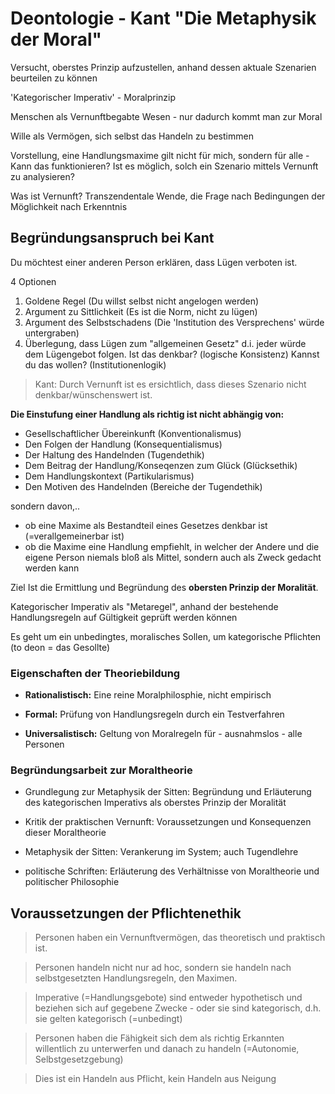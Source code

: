 # Deontologie - Kant "Die Metaphysik der Moral"

Versucht, oberstes Prinzip aufzustellen, anhand dessen aktuale Szenarien beurteilen zu können

'Kategorischer Imperativ' - Moralprinzip

Menschen als Vernunftbegabte Wesen - nur dadurch kommt man zur Moral

Wille als Vermögen, sich selbst das Handeln zu bestimmen

Vorstellung, eine Handlungsmaxime gilt nicht für mich, sondern für alle - Kann das funktionieren? Ist es möglich, solch ein Szenario mittels Vernunft zu analysieren?

Was ist Vernunft? Transzendentale Wende, die Frage nach Bedingungen der Möglichkeit nach Erkenntnis

## Begründungsanspruch bei Kant

Du möchtest einer anderen Person erklären, dass Lügen verboten ist.

4 Optionen

1. Goldene Regel (Du willst selbst nicht angelogen werden)
2. Argument zu Sittlichkeit (Es ist die Norm, nicht zu lügen)
3. Argument des Selbstschadens (Die 'Institution des Versprechens' würde untergraben)
4. Überlegung, dass Lügen zum "allgemeinen Gesetz" d.i. jeder würde dem Lügengebot folgen. Ist das denkbar? (logische Konsistenz) Kannst du das wollen? (Institutionenlogik)

> Kant: Durch Vernunft ist es ersichtlich, dass dieses Szenario nicht denkbar/wünschenswert ist.

**Die Einstufung einer Handlung als richtig ist nicht abhängig von:**

- Gesellschaftlicher Übereinkunft (Konventionalismus)
- Den Folgen der Handlung (Konsequentialismus)
- Der Haltung des Handelnden (Tugendethik)
- Dem Beitrag der Handlung/Konseqenzen zum Glück (Glücksethik)
- Dem Handlungskontext (Partikularismus)
- Den Motiven des Handelnden (Bereiche der Tugendethik)

sondern davon,..

- ob eine Maxime als Bestandteil eines Gesetzes denkbar ist (=verallgemeinerbar ist)
- ob die Maxime eine Handlung empfiehlt, in welcher der Andere und die eigene Person niemals bloß als Mittel, sondern auch als Zweck gedacht werden kann


Ziel Ist die Ermittlung und Begründung des **obersten Prinzip der Moralität**.

Kategorischer Imperativ als "Metaregel", anhand der bestehende Handlungsregeln auf Gültigkeit geprüft werden können

Es geht um ein unbedingtes, moralisches Sollen, um kategorische Pflichten (to deon = das Gesollte)


### Eigenschaften der Theoriebildung

* **Rationalistisch:** Eine reine Moralphilosphie, nicht empirisch

* **Formal:** Prüfung von Handlungsregeln durch ein Testverfahren

* **Universalistisch:** Geltung von Moralregeln für - ausnahmslos - alle Personen

### Begründungsarbeit zur Moraltheorie

- Grundlegung zur Metaphysik der Sitten: Begründung und Erläuterung des kategorischen Imperativs als oberstes Prinzip der Moralität

- Kritik der praktischen Vernunft: Voraussetzungen und Konsequenzen dieser Moraltheorie

- Metaphysik der Sitten: Verankerung im System; auch Tugendlehre

- politische Schriften: Erläuterung des Verhältnisse von Moraltheorie und politischer Philosophie

## Voraussetzungen der Pflichtenethik

> Personen haben ein Vernunftvermögen, das theoretisch und praktisch ist.

> Personen handeln nicht nur ad hoc, sondern sie handeln nach selbstgesetzten Handlungsregeln, den Maximen.

> Imperative (=Handlungsgebote) sind entweder hypothetisch und beziehen sich auf gegebene Zwecke - oder sie sind kategorisch, d.h. sie gelten kategorisch (=unbedingt)

> Personen haben die Fähigkeit sich dem als richtig Erkannten willentlich zu unterwerfen und danach zu handeln (=Autonomie, Selbstgesetzgebung)

> Dies ist ein Handeln aus Pflicht, kein Handeln aus Neigung
